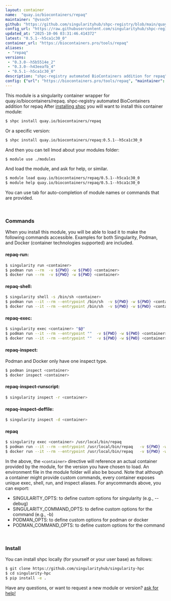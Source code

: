 ```yaml
---
layout: container
name:  "quay.io/biocontainers/repaq"
maintainer: "@vsoch"
github: "https://github.com/singularityhub/shpc-registry/blob/main/quay.io/biocontainers/repaq/container.yaml"
config_url: "https://raw.githubusercontent.com/singularityhub/shpc-registry/main/quay.io/biocontainers/repaq/container.yaml"
updated_at: "2025-10-06 03:31:46.414372"
latest: "0.5.1--h5ca1c30_0"
container_url: "https://biocontainers.pro/tools/repaq"
aliases:
 - "repaq"
versions:
 - "0.3.0--h5b5514e_2"
 - "0.3.0--h43eeafb_4"
 - "0.5.1--h5ca1c30_0"
description: "shpc-registry automated BioContainers addition for repaq"
config: {"url": "https://biocontainers.pro/tools/repaq", "maintainer": "@vsoch", "description": "shpc-registry automated BioContainers addition for repaq", "latest": {"0.5.1--h5ca1c30_0": "sha256:c4ee0142d9dd458378e1546ed701baf531f7a4b446da5774a85bf1623bc165b7"}, "tags": {"0.3.0--h5b5514e_2": "sha256:a3049ac4dd58c8c01b6109b6488c682f86f0d80bdd29ce4c605bc4b75a8740ea", "0.3.0--h43eeafb_4": "sha256:b4c3e20c78af9f220b208ce2ee8d2bf8b4e77dea9a75ffb74a65ab98cc8e5242", "0.5.1--h5ca1c30_0": "sha256:c4ee0142d9dd458378e1546ed701baf531f7a4b446da5774a85bf1623bc165b7"}, "docker": "quay.io/biocontainers/repaq", "aliases": {"repaq": "/usr/local/bin/repaq"}}
---
```


This module is a singularity container wrapper for quay.io/biocontainers/repaq.
shpc-registry automated BioContainers addition for repaq
After [installing shpc](#install) you will want to install this container module:


```bash
$ shpc install quay.io/biocontainers/repaq
```

Or a specific version:

```bash
$ shpc install quay.io/biocontainers/repaq:0.5.1--h5ca1c30_0
```

And then you can tell lmod about your modules folder:

```bash
$ module use ./modules
```

And load the module, and ask for help, or similar.

```bash
$ module load quay.io/biocontainers/repaq/0.5.1--h5ca1c30_0
$ module help quay.io/biocontainers/repaq/0.5.1--h5ca1c30_0
```

You can use tab for auto-completion of module names or commands that are provided.

<br>

### Commands

When you install this module, you will be able to load it to make the following commands accessible.
Examples for both Singularity, Podman, and Docker (container technologies supported) are included.

#### repaq-run:

```bash
$ singularity run <container>
$ podman run --rm  -v ${PWD} -w ${PWD} <container>
$ docker run --rm  -v ${PWD} -w ${PWD} <container>
```

#### repaq-shell:

```bash
$ singularity shell -s /bin/sh <container>
$ podman run --it --rm --entrypoint /bin/sh  -v ${PWD} -w ${PWD} <container>
$ docker run --it --rm --entrypoint /bin/sh  -v ${PWD} -w ${PWD} <container>
```

#### repaq-exec:

```bash
$ singularity exec <container> "$@"
$ podman run --it --rm --entrypoint ""  -v ${PWD} -w ${PWD} <container> "$@"
$ docker run --it --rm --entrypoint ""  -v ${PWD} -w ${PWD} <container> "$@"
```

#### repaq-inspect:

Podman and Docker only have one inspect type.

```bash
$ podman inspect <container>
$ docker inspect <container>
```

#### repaq-inspect-runscript:

```bash
$ singularity inspect -r <container>
```

#### repaq-inspect-deffile:

```bash
$ singularity inspect -d <container>
```


#### repaq

```bash
$ singularity exec <container> /usr/local/bin/repaq
$ podman run --it --rm --entrypoint /usr/local/bin/repaq   -v ${PWD} -w ${PWD} <container> -c " $@"
$ docker run --it --rm --entrypoint /usr/local/bin/repaq   -v ${PWD} -w ${PWD} <container> -c " $@"
```



In the above, the `<container>` directive will reference an actual container provided
by the module, for the version you have chosen to load. An environment file in the
module folder will also be bound. Note that although a container
might provide custom commands, every container exposes unique exec, shell, run, and
inspect aliases. For anycommands above, you can export:

 - SINGULARITY_OPTS: to define custom options for singularity (e.g., --debug)
 - SINGULARITY_COMMAND_OPTS: to define custom options for the command (e.g., -b)
 - PODMAN_OPTS: to define custom options for podman or docker
 - PODMAN_COMMAND_OPTS: to define custom options for the command

<br>

### Install

You can install shpc locally (for yourself or your user base) as follows:

```bash
$ git clone https://github.com/singularityhub/singularity-hpc
$ cd singularity-hpc
$ pip install -e .
```

Have any questions, or want to request a new module or version? [ask for help!](https://github.com/singularityhub/singularity-hpc/issues)